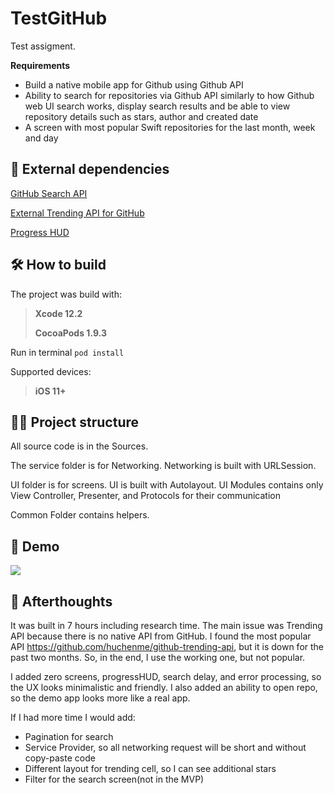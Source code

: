 # TestGitHub

Test assigment.

**Requirements**

- Build a native mobile app for Github using Github API
- Ability to search for repositories via Github API similarly to how Github web UI search works, display search results and be able to view repository details such as stars, author and created date
- A screen with most popular Swift repositories for the last month, week and day

🔗 External dependencies
--------------------------
[GitHub Search API](https://docs.github.com/en/free-pro-team@latest/rest/reference/search)

[External  Trending API for GitHub](https://github.com/xxdongs/github-trending)

[Progress HUD](https://github.com/pkluz/PKHUD)

🛠 How to build
 --------------------------
The project was build with:

>**Xcode 12.2**
>
>**СocoaPods 1.9.3**

Run in terminal
`pod install`

Supported devices:
>**iOS 11+**


👨‍💻 Project structure
 --------------------------
 All source code is in the Sources.

 The service folder is for Networking. Networking is built with URLSession.

 UI folder is for screens. UI is built with Autolayout. UI Modules contains only View Controller, Presenter, and Protocols for their communication

 Common Folder contains helpers.


📱 Demo
 --------------------------
 ![](README-images/demo.gif)


🔘 Afterthoughts
--------------------------
It was built in 7 hours including research time. The main issue was Trending API because there is no native API from GitHub. 
I found the most popular API https://github.com/huchenme/github-trending-api, but it is down for the past two months.
So, in the end, I use the working one, but not popular.

I added zero screens, progressHUD, search delay, and error processing, so the UX looks minimalistic and friendly.
I also added an ability to open repo, so the demo app looks more like a real app.

If I had more time I would add:
- Pagination for search
- Service Provider, so all networking request will be short and without copy-paste code
- Different layout for trending cell, so I can see additional stars
- Filter for the search screen(not in the MVP)

